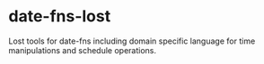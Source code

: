 # date-fns-lost
Lost tools for date-fns including domain specific language for time manipulations and schedule operations.
